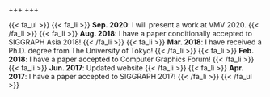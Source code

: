 +++
+++

{{< fa_ul >}}
{{< fa_li >}}
**Sep. 2020**: I will present a work at VMV 2020.
{{< /fa_li >}}
{{< fa_li >}}
**Aug. 2018**: I have a paper conditionally accepted to SIGGRAPH Asia 2018!
{{< /fa_li >}}
{{< fa_li >}}
**Mar. 2018**: I have received a Ph.D. degree from The University of Tokyo!
{{< /fa_li >}}
{{< fa_li >}}
**Feb. 2018**: I have a paper accepted to Computer Graphics Forum!
{{< /fa_li >}}
{{< fa_li >}}
**Jun. 2017**: Updated website
{{< /fa_li >}}
{{< fa_li >}}
**Apr. 2017**: I have a paper accepted to SIGGRAPH 2017!
{{< /fa_li >}}
{{< /fa_ul >}}